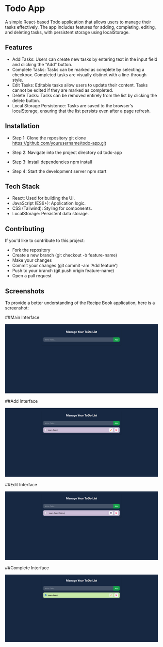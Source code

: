 # Todo App

A simple React-based Todo application that allows users to manage their tasks effectively. The app includes features for adding, completing, editing, and deleting tasks, with persistent storage using localStorage.

## Features

- Add Tasks: Users can create new tasks by entering text in the input field and clicking the "Add" button.
- Complete Tasks: Tasks can be marked as complete by selecting a checkbox. Completed tasks are visually distinct with a line-through style.
- Edit Tasks: Editable tasks allow users to update their content. Tasks cannot be edited if they are marked as completed.
- Delete Tasks: Tasks can be removed entirely from the list by clicking the delete button.
- Local Storage Persistence: Tasks are saved to the browser's localStorage, ensuring that the list persists even after a page refresh.

## Installation

- Step 1: Clone the repository
  git clone https://github.com/yourusername/todo-app.git

- Step 2: Navigate into the project directory
  cd todo-app

- Step 3: Install dependencies
  npm install

- Step 4: Start the development server
  npm start

## Tech Stack
- React: Used for building the UI.
- JavaScript (ES6+): Application logic.
- CSS (Tailwind): Styling for components.
- LocalStorage: Persistent data storage.

## Contributing

If you'd like to contribute to this project:

- Fork the repository
- Create a new branch (git checkout -b feature-name)
- Make your changes
- Commit your changes (git commit -am 'Add feature')
- Push to your branch (git push origin feature-name)
- Open a pull request

## Screenshots

To provide a better understanding of the Recipe Book application, here is a screenshot:

##Main Interface

![Home Interface](screenshot/Home.png)

##Add Interface

![Add Interface](screenshot/Add.png)

##Edit Interface

![Edit Interface](screenshot/Edit.png)

##Complete Interface

![Complete Interface](screenshot/Complete.png)
